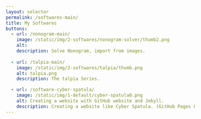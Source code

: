 ```yaml
---
layout: selector
permalink: /softwares-main/
title: My Softwares
buttons:
  - url: /nonogram-main/
    image: /static/img/2-softwares/nonogram-solver/thumb2.png
    alt: 
    description: Solve Nonogram, import from images.
  
  - url: /talpia-main/
    image: /static/img/2-softwares/talpia/thumb.png
    alt: talpia.png
    description: The talpia Series.

  - url: /software-cyber-spatula/
    image: /static/img/1-default/cyber-spatula0.png
    alt: Creating a website with GitHub website and Jekyll.
    description: Creating a website like Cyber Spatula. (GitHub Pages & Jekyll)
---
```

